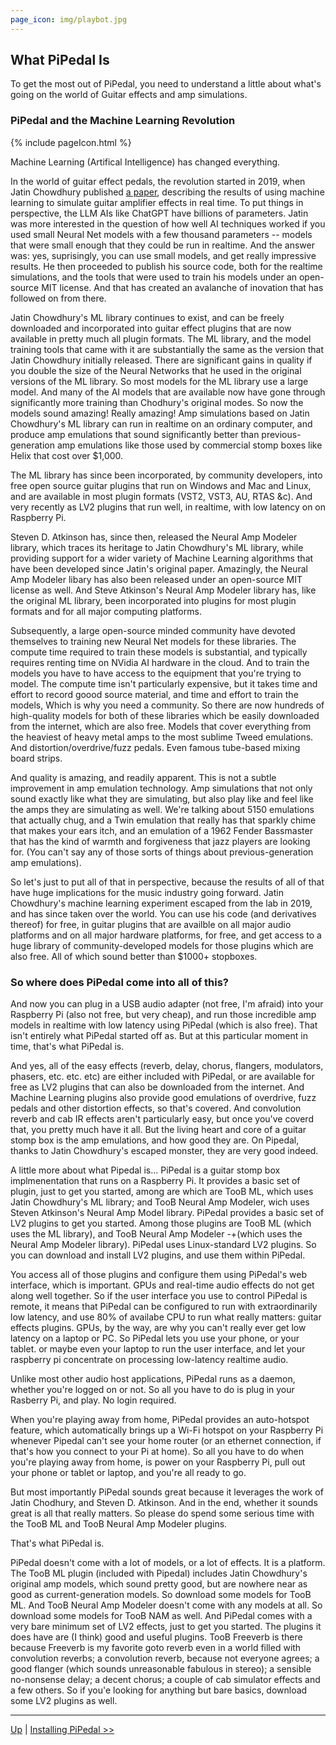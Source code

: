 ```yaml
---
page_icon: img/playbot.jpg
---
```

## What PiPedal Is

To get the most out of PiPedal, you need to understand a little about what's going on the world of Guitar effects and amp simulations. 

### PiPedal and the Machine Learning Revolution

{% include pageIcon.html %}


Machine Learning (Artifical Intelligence) has changed everything. 

In the world of guitar effect pedals, the revolution started in 2019, when Jatin Chowdhury published [a paper](https://arxiv.org/pdf/2106.03037), describing the results of using machine learning to simulate guitar amplifier effects in real time. To put things in perspective, the LLM AIs like ChatGPT have billions of parameters. Jatin was more interested in the question of how well AI techniques worked if you used small Neural Net models with a few thousand parameters -- models that were small enough that they could be run in realtime.  And the answer was: yes, suprisingly, you can use small models, and get really impressive results. He then proceeded to publish his source code, both for the realtime simulations, and the tools that were used to train his models under an open-source MIT license. And that has created an avalanche of inovation that has followed on from there.

Jatin Chowdhury's ML library continues to exist, and can be freely downloaded and incorporated into guitar effect plugins that are now available in pretty much all plugin formats. The ML library, and the model training tools that came with it are substantially the same as the version that Jatin Chowdhury initially released. There are significant gains in quality if you double the size of the Neural Networks that he used in the original versions of the ML library. So most models for the ML library use a large model. And many of the AI models that are available now have gone through significantly more training than Chodhury's original modes. So now the models sound amazing! Really amazing! Amp simulations based on Jatin Chowdhury's ML library can run in realtime on an ordinary computer, and produce amp emulations that sound significantly better than previous-generation amp emulations like those used by commercial stomp boxes like Helix that cost over $1,000.

The ML library has since been incorporated, by community developers, into free open source guitar plugins that run on Windows and Mac and Linux, and are available in most plugin formats (VST2, VST3, AU, RTAS &c). And very recently as LV2 plugins that run well, in realtime, with low latency on on Raspberry Pi.

Steven D. Atkinson has, since then, released the Neural Amp Modeler library, which traces its heritage to Jatin Chowdhury's ML library, while providing support for a wider variety of Machine Learning algorithms that have been developed since Jatin's original paper. Amazingly, the Neural Amp Modeler libary has also been released  under an open-source MIT license as well. And Steve Atkinson's Neural Amp Modeler library has, like the original ML library, been incorporated into plugins for most plugin formats and for all major computing platforms. 

Subsequently, a large open-source minded community have devoted themselves to training new Neural Net models for these libraries. The compute time required to train these models is substantial, and typically requires renting time on NVidia AI hardware in the cloud. And to train the models you have to have access to the equipment that you're trying to model. The compute time isn't particularly expensive, but it takes time and effort to record goood source material, and time and effort to train the models, Which is why you need a community. So there are now hundreds of high-quality models for both of these libraries which be easily downloaded from the internet, which are also free. Models that cover everything from the heaviest of heavy metal amps to the most sublime Tweed emulations. And distortion/overdrive/fuzz pedals. Even famous tube-based mixing board strips. 

And quality is amazing, and readily apparent. This is not a subtle improvement in amp emulation technology. Amp simulations that not only sound exactly like what they are simulating, but also play like and feel like the amps they are simulating as well. We're talking about 5150 emulations that actually chug, and a Twin emulation that really has that sparkly chime that makes your ears itch, and an emulation of a 1962 Fender Bassmaster that has the kind of warmth and forgiveness that jazz players are looking for. (You can't say any of those sorts of things about previous-generation amp emulations).

So let's just to put all of that in perspective, because the results of all of that have huge implications for the music industry going forward. Jatin Chowdhury's machine learning experiment escaped from the lab in 2019, and has since taken over the world. You can use his code (and derivatives thereof) for free, in guitar plugins that are availble on all major audio platforms and on all major hardware platforms, for free, and get access to a huge library of community-developed models for those plugins which are also free. All of which sound better than $1000+ stopboxes. 

### So where does PiPedal come into all of this?

And now you can plug in a USB audio adapter (not free, I'm afraid) into your Raspberry Pi (also not free, but very cheap), and run those incredible amp models in realtime with low latency using PiPedal (which is also free). That isn't entirely what PiPedal started off as. But at this particular moment in time, that's what PiPedal is. 

And yes, all of the easy effects (reverb, delay, chorus, flangers, modulators, phasers, etc. etc. etc) are either included with PiPedal, or are available for free as LV2 plugins that can also be downloaded from the internet. And Machine Learning plugins also provide good emulations of overdrive, fuzz pedals and other distortion effects, so that's covered. And convolution reverb and cab IR effects aren't particularly easy, but once you've coverd that, you pretty much have it all. But the living heart and core of a guitar stomp box is the amp emulations, and how good they are. On Pipedal, thanks to Jatin Chowdhury's escaped monster, they are very good indeed.

A little more about what Pipedal is... PiPedal is a guitar stomp box implmenentation that runs on a Raspberry Pi. It provides a basic set of plugin, just to get you started, among are which are TooB ML, which uses Jatin Chowdhury's ML library; and TooB Neural Amp Modeler, wich uses Steven Atkinson's Neural Amp Model library. PiPedal provides a basic set of LV2 plugins to get you started. Among those plugins are TooB ML (which uses the ML library), and TooB Neural Amp Modeler -+(which uses the Neural Amp Modeler library). PiPedal uses Linux-standard LV2 plugins. So you can download and install LV2 plugins, and use them within PiPedal. 

You access all of those plugins and configure them using PiPedal's web interface, which is important. GPUs and real-time audio effects do not get along well together. So if the user interface you use to control PiPedal is remote, it means that PiPedal can be configured to run with extraordinarily low latency, and use 80% of availabe CPU to run what really matters: guitar effects plugins. GPUs, by the way, are why you can't really ever get low latency on a laptop or PC. So PiPedal lets you  use your phone, or your tablet. or maybe even your laptop to run the user interface, and let your raspberry pi concentrate on processing low-latency realtime audio.

Unlike most other audio host applications, PiPedal runs as a daemon, whether you're logged on or not. So all you have to do is plug in your Rasberry Pi, and play. No login required.

When you're playing away from home, PiPedal provides an auto-hotspot feature, which automatically brings up a Wi-Fi hotspot on your Raspberry Pi whenever Pipedal can't see your home router (or an ethernet connection, if that's how you connect to your Pi at home). So all you have to do when you're playing away from home, is power on your Raspberry Pi, pull out your phone or tablet or laptop, and you're all ready to go.

But most importantly PiPedal sounds great because it leverages the work of Jatin Chodhury, and Steven D. Atkinson. And in the end, whether it sounds great is all that really matters. So please do spend some serious time with the TooB ML and TooB Neural Amp Modeler plugins.

That's what PiPedal is.

PiPedal doesn't come with a lot of models, or a lot of effects. It is a platform. The TooB ML plugin (included with Pipedal) includes Jatin Chowdhury's original amp models, which sound pretty good, but are nowhere near as good as current-generation models. So download some models for TooB ML. And TooB Neural Amp Modeler doesn't come with any models at all. So download some models for TooB NAM as well. And PiPedal comes with a very bare minimum set of LV2 effects, just to get you started.  The plugins it does have are (I think) good and useful plugins. TooB Freeverb is there because Freeverb is my favorite goto reverb even in a world filled with convolution reverbs; a convolution reverb, because not everyone agrees; a good flanger (which sounds unreasonable fabulous in stereo); a sensible no-nonsense delay; a decent chorus; a couple of cab simulator effects and a few others. So if you'e looking for anything but bare basics, download some LV2 plugins as well. 

--------
[Up](Documentation.md) | [Installing PiPedal >>](SystemRequirements.md)
